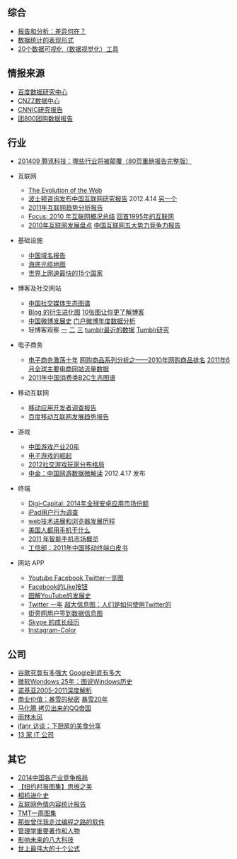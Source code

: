 ## 综合
* [报告和分析：差异何在？](http://www.chinawebanalytics.cn/reporting-vs-analysis/ )
* [数据统计的表现形式](http://ucdchina.com/snap/8789)
* [20个数据可视化（数据视觉化）工具](http://blog.jobbole.com/36507/)

## 情报来源
* [百度数据研究中心](http://data.baidu.com/?site_id=750786&s_date=1314515650000&e_date=1317021250000&e2_date=&s2_date=&targetid= )
* [CNZZ数据中心](http://data.cnzz.com/ )
* [CNNIC研究报告](http://www.cnnic.cn/research/bgxz/ )
* [团800团购数据报告](http://zixun.tuan800.com/a/tuangoushujubaogao/list_13_1.html )

## 行业
* [201409 腾讯科技：哪些行业将被颠覆（80页重磅报告完整版）](http://www.199it.com/archives/277134.html)
* 互联网
    * [The Evolution of the Web](http://www.evolutionoftheweb.com/?force=true )
    * [波士顿咨询发布中国互联网研究报告](http://www.techfrom.com/25842.html ) 2012.4.14  [另一个](http://www.36kr.com/p/102884.html )
    * [2011年互联网趋势分析报告](http://www.techfrom.com/17361.html )
    * [Focus: 2010 年互联网概况总结](http://www.ifanr.com/32311 ) [回首1995年的互联网](http://article.yeeyan.org/view/184220/197436 )
    * [2010年互联网发展盘点](http://www.williamlong.info/archives/2464.html ) [中国互联网五大势力竞争力报告](http://lusongsong.com/info/post/15.html )
* 基础设施
    * [中国域名报告](http://www.cnbeta.com/articles/120380.htm ) 
    * [海底光缆地图](http://it.solidot.org/article.pl?sid=11/07/16/1057228&amp;from=rss )
    * [世界上网速最快的15个国家](http://article.yeeyan.org/view/252818/220607 )
* 博客及社交网站
    * [中国社交媒体生态图谱](http://www.36kr.com/p/16685.html )
    * [Blog 的衍生进化图](http://www.ifanr.com/27894 ) [10张图让你更了解博客](http://www.ezloo.com/2011/03/blogosphere.html )
    * [中国微博发展史](http://blog.donews.com/keso/archive/2011/02/28/1583651.aspx )  [门户微博年度数据分析](http://www.williamlong.info/archives/2530.html ) 
    * 轻博客观察 [一](http://www.36kr.com/p/36475.html ) [二](http://www.36kr.com/p/36481.html ) [三](http://www.36kr.com/p/36484.html ) [tumblr最近的数据](http://ucdchina.com/snap/9812 ) [Tumblr研究](http://firecacada.blog.163.com/blog/static/707437620116682631106/ )
* 电子商务
    * [电子商务激荡十年](http://www.alibuybuy.com/posts/27593.html ) [网购商品系列分析之——2010年网购商品排名](http://blog.sina.com.cn/s/blog_5101b9050100r95r.html ) [2011年6月全球主要电商网站流量数据](http://xuexinlu.blogbus.com/logs/156893839.html )
    * [2011年中国消费类B2C生态图谱](http://www.yeeclub.com/yeeclub/?p=1196 )
* 移动互联网
    * [移动应用开发者调查报告](http://www.ifanr.com/28049 )
    * [百度移动互联网发展趋势报告](http://open.shouji.baidu.com/?page=mireport )
* 游戏
    * [中国游戏产业20年](http://www.cnbeta.com/articles/156340.htm )
    * [电子游戏的崛起](http://www.guokr.com/article/101471/ )
    * [2012社交游戏玩家分布格局](http://www.cnbeta.com/articles/176705.htm )
    * [中金：中国网游数据微解读](http://www.199it.com/archives/31859.html ) 2012.4.17 发布

* 终端
    * [Digi-Capital: 2014年全球安卓应用市场份额](http://www.leiphone.com/news/201504/twd2o20e5CfM9lj3.html)
    * [iPad用户行为调查](http://tech2ipo.com/27177/ )
    * [web技术进展和浏览器发展历程](http://www.36kr.com/p/44402.html )
    * [美国人都用手机干什么](http://www.cnbeta.com/articles/151945.htm )
    * [ 2011 年智能手机市场概览](http://www.ifanr.com/75146)
    * [工信部：2011年中国移动终端白皮书](http://www.199it.com/archives/32142.html )

* 网站 APP
    * [Youtube Facebook Twitter一览图](http://weiwuhui.com/3483.html )
    * [Facebook的Like按钮](http://www.36kr.com/p/25230.html )
    * [图解YouTube的发展史](http://www.cnbeta.com/articles/128730.htm )
    * [ Twitter 一年](http://www.ifanr.com/28525) [超大信息图：人们是如何使用Twitter的](http://www.36kr.com/p/41756.html )
    * [街旁网用户签到数据信息图](http://www.36kr.com/p/33071.html )
    * [Skype 的成长经历](http://www.ifanr.com/40993 )
    * [Instagram-Color ](http://www.ifanr.com/40950 )

## 公司
* [谷歌究竟有多强大](http://article.yeeyan.org/view/155419/148901) [ Google到底有多大](http://www.williamlong.info/archives/2626.html)
* [微软Wondows 25年：图说Windows历史](http://article.yeeyan.org/view/185261/152798)
* [诺基亚2005-2011深度解析](http://www.cnbeta.com/articles/152101.htm)
* [商业价值：暴雪的秘密](http://www.alibuybuy.com/posts/25063.html) [暴雪20年](http://ucdchina.com/snap/9829)
* [马化腾 拷贝出来的QQ帝国](http://www.cnbeta.com/articles/145721.htm)
* [雨林木风](http://www.cnbeta.com/articles/122070.htm)
* [ifanr 访谈：下厨房的美食分享](http://www.ifanr.com/51964)
* [13 家 IT 公司](http://www.ifanr.com/40959)

## 其它
* [2014中国各产业竞争格局](http://mp.weixin.qq.com/s?__biz=MzA5OTA4NjUxNg==&mid=200037158&idx=5&sn=f0765690e7c4dab5d4cce7a61da8b6b2)
* [【纽约时报图集】思维之美](http://article.yeeyan.org/view/116907/155242 )
* [相机进化史](http://www.cnbeta.com/articles/120150.htm )
* [互联网色情内容统计报告](http://www.cnbeta.com/articles/120150.htm )
* [TMT一周图集](http://weiwuhui.com/3775.html )
* [那些曾伴我走过编程之路的软件](http://coolshell.cn/articles/5576.html )
* [管理学重要著作和人物](http://blog.csdn.net/jpr1990/article/details/6872850 )
* [影响未来的八大科技](http://www.36kr.com/p/47896.html )
* [世上最伟大的十个公式](http://blog.csdn.net/nndtdx/article/details/6765300 )
